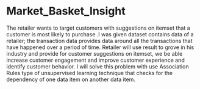 # Market_Basket_Insight
The retailer wants to target customers with suggestions on itemset that a customer is most likely to purchase .I was given dataset contains data of a retailer; the transaction data provides data around all the transactions that have happened over a period of time. Retailer will use result to grove in his industry and provide for customer suggestions on itemset, we be able increase customer engagement and improve customer experience and identify customer behavior. I will solve this problem with use Association Rules type of unsupervised learning technique that checks for the dependency of one data item on another data item.

